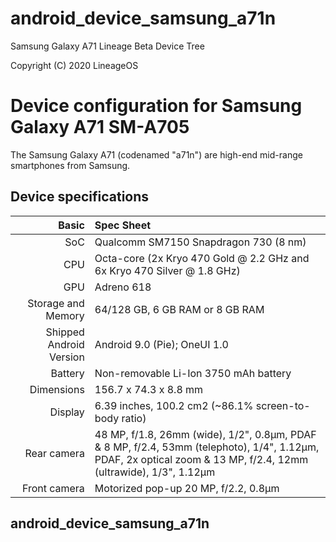 # android_device_samsung_a71n
Samsung Galaxy A71 Lineage Beta Device Tree

Copyright (C) 2020 LineageOS

  Device configuration for Samsung Galaxy A71 SM-A705
 =========================================

  The Samsung Galaxy A71 (codenamed "a71n") are high-end mid-range smartphones from Samsung.

  ## Device specifications

  Basic   | Spec Sheet
 -------:|:-------------------------
 SoC     | Qualcomm SM7150 Snapdragon 730 (8 nm)
 CPU     | Octa-core (2x Kryo 470 Gold @ 2.2 GHz and 6x Kryo 470 Silver @ 1.8 GHz)
 GPU     | Adreno 618
 Storage and Memory  | 64/128 GB, 6 GB RAM or 8 GB RAM
 Shipped Android Version | Android 9.0 (Pie); OneUI 1.0
 Battery | Non-removable Li-Ion 3750 mAh battery
 Dimensions | 156.7 x 74.3 x 8.8 mm
 Display | 6.39 inches, 100.2 cm2 (~86.1% screen-to-body ratio)
 Rear camera  | 48 MP, f/1.8, 26mm (wide), 1/2", 0.8µm, PDAF & 8 MP, f/2.4, 53mm (telephoto), 1/4", 1.12µm, PDAF, 2x optical zoom & 13 MP, f/2.4, 12mm (ultrawide), 1/3", 1.12µm
 Front camera  | Motorized pop-up 20 MP, f/2.2, 0.8µm

## android_device_samsung_a71n
